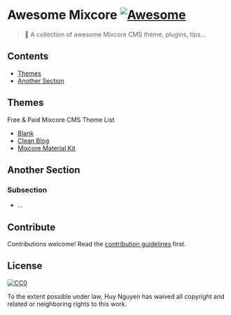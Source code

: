 # Awesome Mixcore [![Awesome](https://awesome.re/badge.svg)](https://awesome.re)

> 🐝 A collection of awesome Mixcore CMS theme, plugins, tips...


## Contents

- [Themes](#themes)
- [Another Section](#another-section)


## Themes

Free & Paid Mixcore CMS Theme List

- [Blank](https://github.com/mixcore/mix.theme.blank)
- [Clean Blog](https://github.com/mixcore/mix.theme.clean-blog)
- [Mixcore Material Kit](https://github.com/mixcore/mix.theme.material-kit)


## Another Section

### Subsection

- ...


## Contribute

Contributions welcome! Read the [contribution guidelines](contributing.md) first.


## License

[![CC0](https://mirrors.creativecommons.org/presskit/buttons/88x31/svg/cc-zero.svg)](https://creativecommons.org/publicdomain/zero/1.0)

To the extent possible under law, Huy Nguyen has waived all copyright and
related or neighboring rights to this work.
